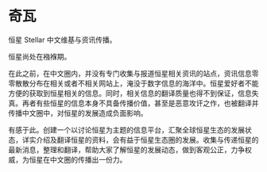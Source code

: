 # 

# 奇瓦

恒星 Stellar 中文维基与资讯传播。

恒星尚处在襁褓期。

在此之前，在中文圈内，并没有专门收集与报道恒星相关资讯的站点，资讯信息零零散散分布在相关或者不相关网站上，淹没于数字信息的海洋中。恒星爱好者不能方便的获取到恒星相关的信息。同时，相关信息的翻译质量也得不到保证，信息失真。再者有些恒星的信息本身不具备传播价值，甚至是恶意攻讦之作，也被翻译并传播中文圈中，对恒星的发展造成负面影响。

有感于此。创建一个以讨论恒星为主题的信息平台，汇聚全球恒星生态的发展状态，详实介绍及翻译恒星的资料，会有益于恒星生态圈的发展。收集与传递恒星的最新消息，整理和翻译，帮助大家了解恒星的发展动态，做到客观公正，力争权威，为恒星在中文圈的传播出一份力。



